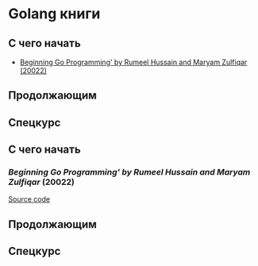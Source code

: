 # Golang книги

## С чего начать
- [Beginning Go Programming' by Rumeel Hussain and Maryam Zulfiqar (20022)](#beginning-go-programming-by-rumeel-hussain-and-maryam-zulfiqar-20022)

## Продолжающим

## Спецкурс

## С чего начать
### *Beginning Go Programming' by Rumeel Hussain and Maryam Zulfiqar* (20022)
[Source code](https://github.com/Apress/beginning-go-programming)


## Продолжающим

## Спецкурс
